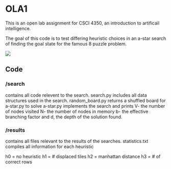 # OLA1
This is an open lab assignment for CSCI 4350, an introduction to artificail intelligence. 

The goal of this code is to test differing heuristic choices in an a-star search of finding the goal state for the famous 8 puzzle problem. 

![](http://www.aiai.ed.ac.uk/~gwickler/images/8-puzzle-states.png)

## Code

### /search 
contains all code relevent to the search. 
search.py includes all data structures used in the search. 
random_board.py returns a shuffled board for a-star.py to solve
a-star.py implements the search and prints V- the number of nodes visited N- the number of nodes in memory b- the effective branching factor and d, the depth of the solution found. 

### /results
contains all files relevant to the results of the searches. statistics.txt compiles all information for each heuristic 

h0 = no heuristic
h1 = # displaced tiles
h2 = manhattan distance
h3 = # of correct rows


